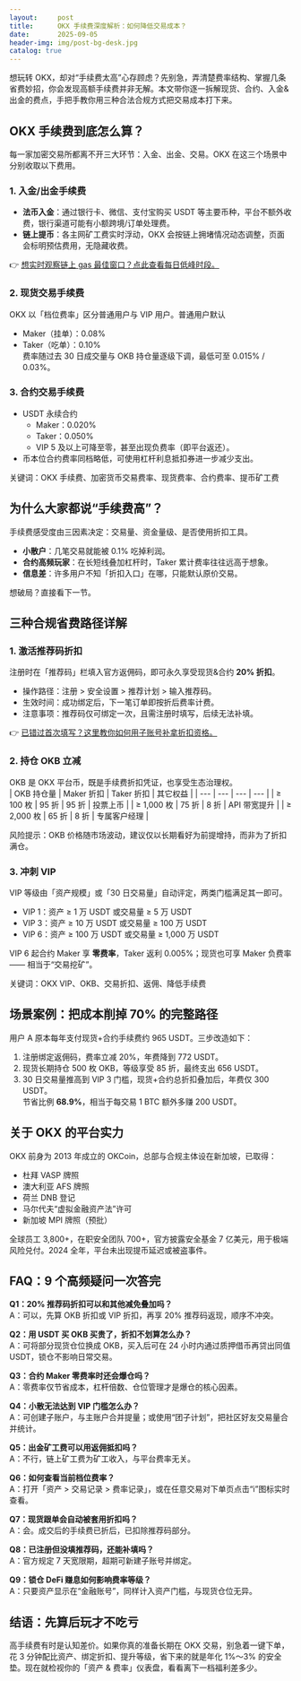```yaml
---
layout:     post
title:      OKX 手续费深度解析：如何降低交易成本？
date:       2025-09-05
header-img: img/post-bg-desk.jpg
catalog: true
---
```


想玩转 OKX，却对“手续费太高”心存顾虑？先别急，弄清楚费率结构、掌握几条省费妙招，你会发现高额手续费并非无解。本文带你逐一拆解现货、合约、入金&出金的费点，手把手教你用三种合法合规方式把交易成本打下来。

## OKX 手续费到底怎么算？
每一家加密交易所都离不开三大环节：入金、出金、交易。OKX 在这三个场景中分别收取以下费用。

### 1. 入金/出金手续费
- **法币入金**：通过银行卡、微信、支付宝购买 USDT 等主要币种，平台不额外收费，银行渠道可能有小额跨境/订单处理费。  
- **链上提币**：各主网矿工费实时浮动，OKX 会按链上拥堵情况动态调整，页面会标明预估费用，无隐藏收费。

👉 [想实时观察链上 gas 最佳窗口？点此查看每日低峰时段。](https://okxdog.com/)

### 2. 现货交易手续费
OKX 以「档位费率」区分普通用户与 VIP 用户。普通用户默认  
- Maker（挂单）：0.08%  
- Taker（吃单）：0.10%  
费率随过去 30 日成交量与 OKB 持仓量逐级下调，最低可至 0.015% / 0.03%。

### 3. 合约交易手续费
- USDT 永续合约  
  - Maker：0.020%  
  - Taker：0.050%  
  - VIP 5 及以上可降至零，甚至出现负费率（即平台返还）。  
- 币本位合约费率同档略低，可使用杠杆利息抵扣券进一步减少支出。

关键词：OKX 手续费、加密货币交易费率、现货费率、合约费率、提币矿工费

## 为什么大家都说“手续费高”？
手续费感受度由三因素决定：交易量、资金量级、是否使用折扣工具。  
- **小散户**：几笔交易就能被 0.1% 吃掉利润。  
- **合约高频玩家**：在长短线叠加杠杆时，Taker 累计费率往往远高于想象。  
- **信息差**：许多用户不知「折扣入口」在哪，只能默认原价交易。

想破局？直接看下一节。

## 三种合规省费路径详解
### 1. 激活推荐码折扣
注册时在「推荐码」栏填入官方返佣码，即可永久享受现货&合约 **20% 折扣**。  
- 操作路径：注册 > 安全设置 > 推荐计划 > 输入推荐码。  
- 生效时间：成功绑定后，下一笔订单即按折后费率计费。  
- 注意事项：推荐码仅可绑定一次，且需注册时填写，后续无法补填。

👉 [已错过首次填写？这里教你如何用子账号补拿折扣资格。](https://okxdog.com/)

### 2. 持仓 OKB 立减
OKB 是 OKX 平台币，既是手续费折扣凭证，也享受生态治理权。  
| OKB 持仓量 | Maker 折扣 | Taker 折扣 | 其它权益 |
| --- | --- | --- | --- |
| ≥ 100 枚 | 95 折 | 95 折 | 投票上币 |
| ≥ 1,000 枚 | 75 折 | 8 折 | API 带宽提升 |
| ≥ 2,000 枚 | 65 折 | 8 折 | 专属客户经理 |

风险提示：OKB 价格随市场波动，建议仅以长期看好为前提增持，而非为了折扣满仓。

### 3. 冲刺 VIP
VIP 等级由「资产规模」或「30 日交易量」自动评定，两类门槛满足其一即可。  

- VIP 1：资产 ≥ 1 万 USDT 或交易量 ≥ 5 万 USDT  
- VIP 3：资产 ≥ 10 万 USDT 或交易量 ≥ 100 万 USDT  
- VIP 6：资产 ≥ 100 万 USDT 或交易量 ≥ 1,000 万 USDT  

VIP 6 起合约 Maker 享 **零费率**，Taker 返利 0.005%；现货也可享 Maker 负费率 —— 相当于“交易挖矿”。

关键词：OKX VIP、OKB、交易折扣、返佣、降低手续费

## 场景案例：把成本削掉 70% 的完整路径
用户 A 原本每年支付现货+合约手续费约 965 USDT。三步改造如下：  
1. 注册绑定返佣码，费率立减 20%，年费降到 772 USDT。  
2. 现货长期持仓 500 枚 OKB，等级享受 85 折，最终支出 656 USDT。  
3. 30 日交易量推高到 VIP 3 门槛，现货+合约总折扣叠加后，年费仅 300 USDT。  
节省比例 **68.9%**，相当于每交易 1 BTC 额外多赚 200 USDT。

## 关于 OKX 的平台实力
OKX 前身为 2013 年成立的 OKCoin，总部与合规主体设在新加坡，已取得：  
- 杜拜 VASP 牌照  
- 澳大利亚 AFS 牌照  
- 荷兰 DNB 登记  
- 马尔代夫“虚拟金融资产法”许可  
- 新加坡 MPI 牌照（预批）  

全球员工 3,800+，在职安全团队 700+，官方披露安全基金 7 亿美元，用于极端风险兑付。2024 全年，平台未出现提币延迟或被盗事件。

## FAQ：9 个高频疑问一次答完

**Q1：20% 推荐码折扣可以和其他减免叠加吗？**  
A：可以，先算 OKB 折扣或 VIP 折扣，再享 20% 推荐码返现，顺序不冲突。

**Q2：用 USDT 买 OKB 买贵了，折扣不划算怎么办？**  
A：可将部分现货仓位换成 OKB，买入后可在 24 小时内通过质押借币再贷出同值 USDT，锁仓不影响日常交易。

**Q3：合约 Maker 零费率时还会爆仓吗？**  
A：零费率仅节省成本，杠杆倍数、仓位管理才是爆仓的核心因素。

**Q4：小散无法达到 VIP 门槛怎么办？**  
A：可创建子账户，与主账户合并提量；或使用“团子计划”，把社区好友交易量合并统计。

**Q5：出金矿工费可以用返佣抵扣吗？**  
A：不行，链上矿工费为矿工收入，与平台费率无关。

**Q6：如何查看当前档位费率？**  
A：打开「资产 > 交易记录 > 费率记录」，或在任意交易对下单页点击“i”图标实时查看。

**Q7：现货跟单会自动被套用折扣吗？**  
A：会。成交后的手续费已折后，已扣除推荐码部分。

**Q8：已注册但没填推荐码，还能补填吗？**  
A：官方规定 7 天宽限期，超期可新建子账号并绑定。

**Q9：锁仓 DeFi 赚息如何影响费率等级？**  
A：只要资产显示在“金融账号”，同样计入资产门槛，与现货仓位无异。

## 结语：先算后玩才不吃亏
高手续费有时是认知差价。如果你真的准备长期在 OKX 交易，别急着一键下单，花 3 分钟配比资产、绑定折扣、提升等级，省下来的就是年化 1%～3% 的安全垫。现在就检视你的「资产 & 费率」仪表盘，看看离下一档福利差多少。